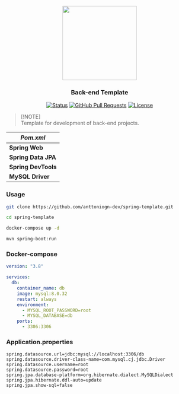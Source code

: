 <p align="center">
  <img src="https://seeklogo.com/images/S/spring-logo-9A2BC78AAF-seeklogo.com.png" width="200">
</p>

<h3 align="center">Back-end Template</h3>

<div align="center">

[![Status](https://img.shields.io/badge/status-active-success.svg)](https://github.com/anttoniogn-dev/spring-template) 
[![GitHub Pull Requests](https://img.shields.io/github/issues-pr/anttoniogn-dev/spring-template.svg)](https://github.com/anttoniogn-dev/spring-template)
[![License](https://img.shields.io/badge/license-MIT-blue.svg)](/LICENSE)

</div>

> [!NOTE]\
> Template for development of back-end projects.

| *Pom.xml* |
| --- |
| **Spring Web** |
| **Spring Data JPA** |
| **Spring DevTools** |
| **MySQL Driver** |

### Usage

```bash
git clone https://github.com/anttoniogn-dev/spring-template.git

cd spring-template

docker-compose up -d

mvn spring-boot:run
```

### Docker-compose

```yaml
version: "3.8"

services:
  db:
    container_name: db
    image: mysql:8.0.32
    restart: always
    environment:
      - MYSQL_ROOT_PASSWORD=root
      - MYSQL_DATABASE=db
    ports:
      - 3306:3306
```

### Application.properties
```properties
spring.datasource.url=jdbc:mysql://localhost:3306/db
spring.datasource.driver-class-name=com.mysql.cj.jdbc.Driver
spring.datasource.username=root
spring.datasource.password=root
spring.jpa.database-platform=org.hibernate.dialect.MySQLDialect
spring.jpa.hibernate.ddl-auto=update
spring.jpa.show-sql=false
```